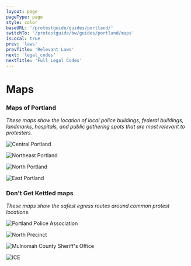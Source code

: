 ```yaml
---
layout: page
pageType: page
style: color
baseURL: '/protestguide/guides/portland/'
switchTo: '/protestguide/bw/guides/portland/maps'
isLocal: true
prev: 'laws'
prevTitle: 'Relevant Laws'
next: 'legal_codes'
nextTitle: 'Full Legal Codes'
---
```


# Maps

### Maps of Portland

_These maps show the location of local police buildings, federal buildings, landmarks, hospitals, and public gathering spots that are most relevant to protesters._

![Central Portland](/assets/images/Central.png)

![Northeast Portland](/assets/images/Northeast.png)

![North Portland](/assets/images/North.png)

![East Portland](/assets/images/East.png)

### Don't Get Kettled maps

_These maps show the safest egress routes around common protest locations._

![Portland Police Association](/assets/images/PPA.jpg)

![North Precinct](/assets/images/NPrecinct.jpg)

![Mulnomah County Sheriff's Office](/assets/images/MCSO.jpg)

![ICE](/assets/images/ICE.jpg)